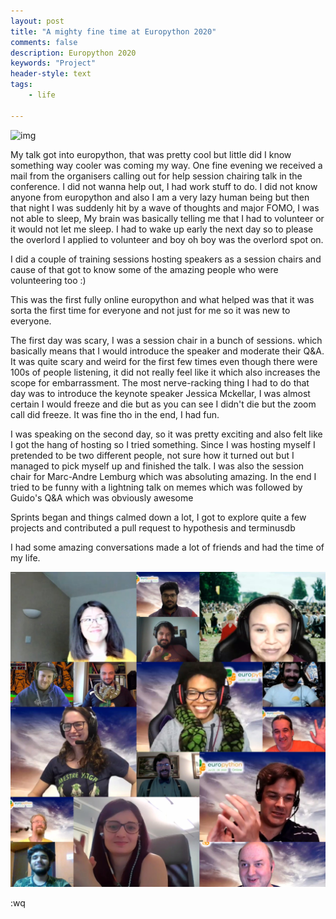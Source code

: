 ```yaml
---
layout: post
title: "A mighty fine time at Europython 2020"
comments: false
description: Europython 2020 
keywords: "Project"
header-style: text
tags:
    - life

---
```


![img](https://ep2020.europython.eu/static/img/ep2020-social-online-card.jpg)


My talk got into europython, that was pretty cool but little did I know something way cooler was coming my way. One fine evening we received a mail from the organisers calling out for help session chairing talk in the conference. I did not wanna help out, I had work stuff to do. I did not know anyone from europython and also I am a very lazy human being but then that night I was suddenly hit by a wave of thoughts and major FOMO, I was not able to sleep, My brain was basically telling me that I had to volunteer or it would not let me sleep. I had to wake up early the next day so to please the overlord I applied to volunteer and boy oh boy was the overlord spot on.

I did a couple of training sessions hosting speakers as a session chairs and cause of that got to know some of the amazing people who were volunteering too :)

This was the first fully online europython and what helped was that it was sorta the first time for everyone and not just for me so it was new to everyone.

The first day was scary, I was a session chair in a bunch of sessions. which basically means that I would introduce the speaker and moderate their Q&A. It was quite scary and weird for the first few times even though there were 100s of people listening, it did not really feel like it which also increases the scope for embarrassment. The most nerve-racking thing I had to do that day was to introduce the keynote speaker Jessica Mckellar, I was almost certain I would freeze and die but as you can see I didn't die but the zoom call did freeze. It was fine tho in the end, I had fun.

I was speaking on the second day, so it was pretty exciting and also felt like I got the hang of hosting so I tried something. Since I was hosting myself I pretended to be two different people, not sure how it turned out but I managed to pick myself up and finished the talk. I was also the session chair for Marc-Andre Lemburg which was absoluting amazing. In the end I tried to be funny with a lightning talk on memes which was followed by Guido's Q&A which was obviously awesome 

Sprints began and things calmed down a lot, I got to explore quite a few projects and contributed a pull request to hypothesis and terminusdb

I had some amazing conversations made a lot of friends and had the time of my life.


![img](img/ep2020.jpeg)

:wq
